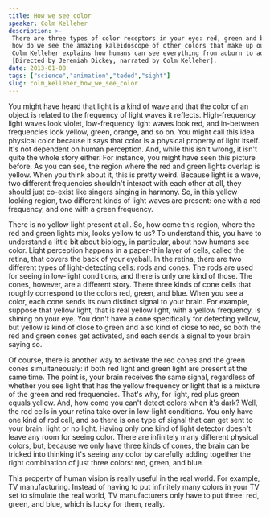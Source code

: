 ```yaml
---
title: How we see color
speaker: Colm Kelleher
description: >-
 There are three types of color receptors in your eye: red, green and blue. But
 how do we see the amazing kaleidoscope of other colors that make up our world?
 Colm Kelleher explains how humans can see everything from auburn to aquamarine.
 [Directed by Jeremiah Dickey, narrated by Colm Kelleher].
date: 2013-01-08
tags: ["science","animation","teded","sight"]
slug: colm_kelleher_how_we_see_color
---
```


You might have heard that light is a kind of wave and that the color of an object is
related to the frequency of light waves it reflects. High-frequency light waves look
violet, low-frequency light waves look red, and in-between frequencies look yellow, green,
orange, and so on. You might call this idea physical color because it says that color is a
physical property of light itself. It's not dependent on human perception. And, while this
isn't wrong, it isn't quite the whole story either. For instance, you might have seen this
picture before. As you can see, the region where the red and green lights overlap is
yellow. When you think about it, this is pretty weird. Because light is a wave, two
different frequencies shouldn't interact with each other at all, they should just co-exist
like singers singing in harmony. So, in this yellow looking region, two different kinds of
light waves are present: one with a red frequency, and one with a green
frequency.

There is no yellow light present at all. So, how come this region, where the red and green
lights mix, looks yellow to us? To understand this, you have to understand a little bit
about biology, in particular, about how humans see color. Light perception happens in a
paper-thin layer of cells, called the retina, that covers the back of your eyeball. In the
retina, there are two different types of light-detecting cells: rods and cones. The rods
are used for seeing in low-light conditions, and there is only one kind of those. The
cones, however, are a different story. There three kinds of cone cells that roughly
correspond to the colors red, green, and blue. When you see a color, each cone sends its
own distinct signal to your brain. For example, suppose that yellow light, that is real
yellow light, with a yellow frequency, is shining on your eye. You don't have a cone
specifically for detecting yellow, but yellow is kind of close to green and also kind of
close to red, so both the red and green cones get activated, and each sends a signal to
your brain saying so.

Of course, there is another way to activate the red cones and the green cones
simultaneously: if both red light and green light are present at the same time. The point
is, your brain receives the same signal, regardless of whether you see light that has the
yellow frequency or light that is a mixture of the green and red frequencies. That's why,
for light, red plus green equals yellow. And, how come you can't detect colors when it's
dark? Well, the rod cells in your retina take over in low-light conditions. You only have
one kind of rod cell, and so there is one type of signal that can get sent to your brain:
light or no light. Having only one kind of light detector doesn't leave any room for
seeing color. There are infinitely many different physical colors, but, because we only
have three kinds of cones, the brain can be tricked into thinking it's seeing any color by
carefully adding together the right combination of just three colors: red, green, and
blue.

This property of human vision is really useful in the real world. For example, TV
manufacturing. Instead of having to put infinitely many colors in your TV set to simulate
the real world, TV manufacturers only have to put three: red, green, and blue, which is
lucky for them, really.

<!--
ad_duration=0
event="TED-Ed"
external_start_time=0
intro_duration=0
is_subtitle_required="False"
is_talk_featured="False"
language="en"
language_swap="False"
native_language="en"
number_of_related_talks=6
number_of_speakers=1
number_of_subtitled_videos=0
number_of_tags=4
number_of_talk_download_languages=26
number_of_talk_more_resources=0
number_of_talk_recommendations=0
number_of_talks_take_actions=0
post_ad_duration=0
published_timestamp="2019-01-23 19:57:21"
recording_date="2013-01-08"
speaker_is_published=0
speaker_name="Colm Kelleher"
talk_name="How we see color"
talks_tags=["science","animation","teded","sight"]
url_photo_talk="https://s3.amazonaws.com/talkstar-photos/uploads/b2b605ab-2e69-424e-b293-531281ed220d/122_colors.jpg"
url_webpage="https://www.ted.com/talks/colm_kelleher_how_we_see_color"
video_type_name="TED-Ed Original"
-->